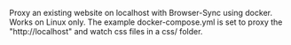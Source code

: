 Proxy an existing website on localhost with Browser-Sync using docker. Works on Linux only.
The example docker-compose.yml is set to proxy the "http://localhost" and watch css files in a css/ folder.
